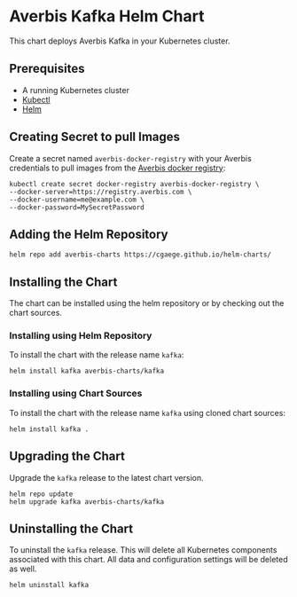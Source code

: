 # Averbis Kafka Helm Chart

This chart deploys Averbis Kafka in your Kubernetes cluster.

## Prerequisites

- A running Kubernetes cluster
- [Kubectl](https://kubernetes.io/docs/tasks/tools/)
- [Helm](https://helm.sh/docs/intro/install/)

## Creating Secret to pull Images

Create a secret named `averbis-docker-registry` with your Averbis credentials to pull images from the [Averbis docker registry](https://registry.averbis.com):

```
kubectl create secret docker-registry averbis-docker-registry \
--docker-server=https://registry.averbis.com \
--docker-username=me@example.com \
--docker-password=MySecretPassword
```

## Adding the Helm Repository
```
helm repo add averbis-charts https://cgaege.github.io/helm-charts/
```

## Installing the Chart

The chart can be installed using the helm repository or by checking out the chart sources.

### Installing using Helm Repository
To install the chart with the release name `kafka`:
```
helm install kafka averbis-charts/kafka
```
### Installing using Chart Sources
To install the chart with the release name `kafka` using cloned chart sources:
```
helm install kafka .
```

## Upgrading the Chart
Upgrade the `kafka` release to the latest chart version.
```
helm repo update
helm upgrade kafka averbis-charts/kafka
```

## Uninstalling the Chart
To uninstall the `kafka` release. This will delete all Kubernetes components associated with this chart. All data and configuration settings will be deleted as well.

```
helm uninstall kafka
```

